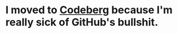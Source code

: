 # I moved to [Codeberg](https://codeberg.org/ranmaru22) because I'm really sick of GitHub's bullshit.
